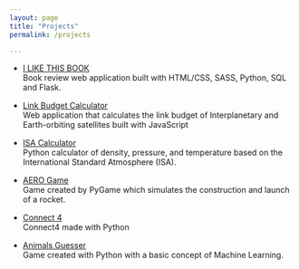```yaml
---
layout: page
title: "Projects"
permalink: /projects

---
```



<style>

.projects li{
    margin-bottom:15px;
}

</style>




<!-- * <a class="project" href="https://github.com/iamlucassantos/ILIKETHISBOOK"  target="\_blank">I LIKE THIS BOOK</a> <br>
Book review web application built with HTML/CSS, SASS, Python, SQL and Flask.

* <a href="https://github.com/iamlucassantos/linkbudget" target="\_blank">Link Budget Calculator</a> <br>
Web application that calculates the link budget of Interplanetary and Earth-orbiting satellites built with JavaScript

* <a href="https://github.com/iamlucassantos/ISA-Altitude"  target="\_blank">ISA Calculator</a> <br>
Python calculator of density, pressure, and temperature based on the International Standard Atmosphere (ISA).

*  <a href="https://github.com/iamlucassantos/AeroGame" target="\_blank">AERO Game</a> <br>
Game created by PyGame which simulates the construction and launch of a rocket.

* <a href="https://gist.github.com/iamlucassantos/ed29474deb90d7fb69252a64390f12cd" target="\_blank">Connect 4</a> <br>
Connect4 made with Python

* <a href="https://gist.github.com/iamlucassantos/4d8c5809f19245592fd54faab34226a9" target="\_blank">Animals Guesser</a><br>
Game created with Python with a basic concept of Machine Learning. -->



<div class="projects">
<ul>

<li> <a  href="https://github.com/iamlucassantos/ILIKETHISBOOK"  target="\_blank">I LIKE THIS BOOK</a> <br>
Book review web application built with HTML/CSS, SASS, Python, SQL and Flask.
</li>

<li> <a href="https://github.com/iamlucassantos/linkbudget" target="\_blank">Link Budget Calculator</a> <br>
Web application that calculates the link budget of Interplanetary and Earth-orbiting satellites built with JavaScript
</li>

<li> <a href="https://github.com/iamlucassantos/ISA-Altitude"  target="\_blank">ISA Calculator</a> <br>
Python calculator of density, pressure, and temperature based on the International Standard Atmosphere (ISA).
</li>

<li> <a href="https://github.com/iamlucassantos/AeroGame" target="\_blank">AERO Game</a> <br>
Game created by PyGame which simulates the construction and launch of a rocket.
</li>

<li><a href="https://gist.github.com/iamlucassantos/ed29474deb90d7fb69252a64390f12cd" target="\_blank">Connect 4</a> <br>
Connect4 made with Python
</li>

<li> <a href="https://gist.github.com/iamlucassantos/4d8c5809f19245592fd54faab34226a9" target="\_blank">Animals Guesser</a><br>
Game created with Python with a basic concept of Machine Learning.
</li>

</ul>
</div>
